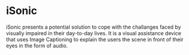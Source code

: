 # iSonic
iSonic presents a potential solution to cope with the challanges faced by visually impaired in their day-to-day lives. It is a visual assistance device that uses Image Captioning to explain the users the scene in front of their eyes in the form of audio.  
